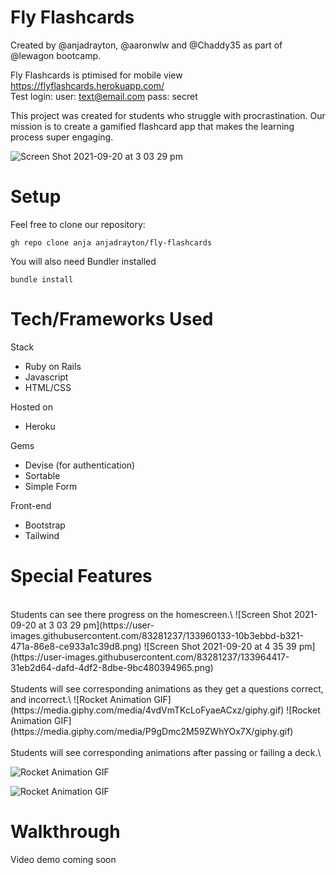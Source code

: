 # Fly Flashcards
Created by @anjadrayton, @aaronwlw and @Chaddy35 as part of @lewagon bootcamp.

Fly Flashcards is ptimised for mobile view https://flyflashcards.herokuapp.com/ \
Test login:
user: text@email.com
pass: secret

This project was created for students who struggle with procrastination. Our mission is to create a gamified flashcard app that makes the learning process super engaging.

![Screen Shot 2021-09-20 at 3 03 29 pm](https://user-images.githubusercontent.com/83281237/133960133-10b3ebbd-b321-471a-86e8-ce933a1c39d8.png)

# Setup
Feel free to clone our repository:
<pre><code>gh repo clone anja anjadrayton/fly-flashcards</code></pre>
You will also need Bundler installed
<pre><code>bundle install</code></pre>

# Tech/Frameworks Used

Stack
* Ruby on Rails
* Javascript
* HTML/CSS

Hosted on
* Heroku

Gems
* Devise (for authentication)
* Sortable
* Simple Form

Front-end
* Bootstrap
* Tailwind

# Special Features
<br>
Students can see there progress on the homescreen.\
![Screen Shot 2021-09-20 at 3 03 29 pm](https://user-images.githubusercontent.com/83281237/133960133-10b3ebbd-b321-471a-86e8-ce933a1c39d8.png)
![Screen Shot 2021-09-20 at 4 35 39 pm](https://user-images.githubusercontent.com/83281237/133964417-31eb2d64-dafd-4df2-8dbe-9bc480394965.png)
<br>
<br>
Students will see corresponding animations as they get a questions correct, and incorrect.\
![Rocket Animation GIF](https://media.giphy.com/media/4vdVmTKcLoFyaeACxz/giphy.gif)
![Rocket Animation GIF](https://media.giphy.com/media/P9gDmc2M59ZWhYOx7X/giphy.gif)

<br>
<br>
Students will see corresponding animations after passing or failing a deck.\

![Rocket Animation GIF](https://media.giphy.com/media/BevoJj0Oafa6zuXYmP/giphy.gif)

![Rocket Animation GIF](https://media.giphy.com/media/gaduT8549gCUfiV7dP/giphy.gif?cid=790b7611663d9c30ca2a04b7e50fe0f1a209acc23309f340&rid=giphy.gif&ct=g)

# Walkthrough
Video demo coming soon
